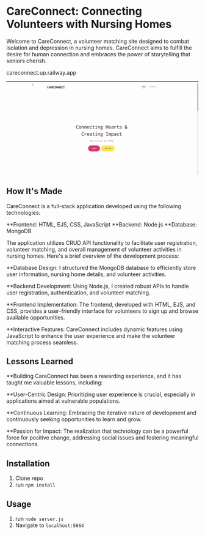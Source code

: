 # CareConnect: Connecting Volunteers with Nursing Homes

Welcome to CareConnect, a volunteer matching site designed to combat isolation and depression in nursing homes. CareConnect aims to fulfill the desire for human connection and embraces the power of storytelling that seniors cherish.

careconnect.up.railway.app

![CareConnect Gif](public/imgs/careconnect.gif)

## How It's Made

CareConnect is a full-stack application developed using the following technologies:

**Frontend: HTML, EJS, CSS, JavaScript
**Backend: Node.js
**Database: MongoDB

The application utilizes CRUD API functionality to facilitate user registration, volunteer matching, and overall management of volunteer activities in nursing homes. Here's a brief overview of the development process:

**Database Design: I structured the MongoDB database to efficiently store user information, nursing home details, and volunteer activities.

**Backend Development: Using Node.js, I created robust APIs to handle user registration, authentication, and volunteer matching.

**Frontend Implementation: The frontend, developed with HTML, EJS, and CSS, provides a user-friendly interface for volunteers to sign up and browse available opportunities.

**Interactive Features: CareConnect includes dynamic features using JavaScript to enhance the user experience and make the volunteer matching process seamless.


## Lessons Learned

**Building CareConnect has been a rewarding experience, and it has taught me valuable lessons, including:

**User-Centric Design: Prioritizing user experience is crucial, especially in applications aimed at vulnerable populations.

**Continuous Learning: Embracing the iterative nature of development and continuously seeking opportunities to learn and grow.

**Passion for Impact: The realization that technology can be a powerful force for positive change, addressing social issues and fostering meaningful connections.


## Installation

1. Clone repo
2. run `npm install`

## Usage

1. run `node server.js`
2. Navigate to `localhost:5664`
